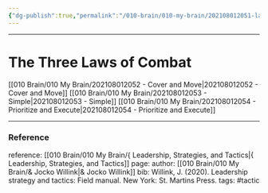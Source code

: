 ```yaml
---
{"dg-publish":true,"permalink":"/010-brain/010-my-brain/202108012051-laws-of-combat/","created":"2021-08-01T20:51:42.000-04:00","updated":"2025-03-21T16:54:37.472-04:00"}
---
```


---

# The Three Laws of Combat
[[010 Brain/010 My Brain/202108012052 - Cover and Move\|202108012052 - Cover and Move]]
[[010 Brain/010 My Brain/202108012053 - Simple\|202108012053 - Simple]]
[[010 Brain/010 My Brain/202108012054 - Prioritize and Execute\|202108012054 - Prioritize and Execute]]


---

### Reference
reference: [[010 Brain/010 My Brain/{ Leadership, Strategies, and Tactics\|{ Leadership, Strategies, and Tactics]]
page: 
author: [[010 Brain/010 My Brain/& Jocko Willink\|& Jocko Willink]]
bib: Willink, J. (2020). Leadership strategy and tactics: Field manual. New York: St. Martins Press.
tags: #tactic 